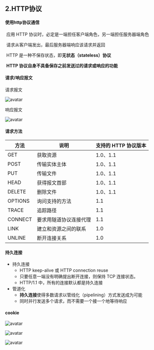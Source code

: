 ## 2.HTTP协议

#### 使用http协议通信

​	应用 HTTP 协议时，必定是一端担任客户端角色，另一端担任服务器端角色

​	请求从客户端发出，最后服务器端响应该请求并返回

​	HTTP 是一种不保存状态，即**无状态（stateless）协议**

​	**HTTP 协议自身不具备保存之前发送过的请求或响应的功能**

#### 请求/响应报文

请求报文

![avatar](/img/4.jpeg)

响应报文

![avatar](/img/5.jpeg)

#### 请求方法

| **方法**  | **说明**      | **支持的 HTTP 协议版本** |
| ------- | ----------- | ----------------- |
| GET     | 获取资源        | 1.0、1.1           |
| POST    | 传输实体主体      | 1.0、1.1           |
| PUT     | 传输文件        | 1.0、1.1           |
| HEAD    | 获得报文首部      | 1.0、1.1           |
| DELETE  | 删除文件        | 1.0、1.1           |
| OPTIONS | 询问支持的方法     | 1.1               |
| TRACE   | 追踪路径        | 1.1               |
| CONNECT | 要求用隧道协议连接代理 | 1.1               |
| LINK    | 建立和资源之间的联系  | 1.0               |
| UNLINE  | 断开连接关系      | 1.0               |

#### 持久连接

-   持久连接
    -   HTTP keep-alive 或 HTTP connection reuse
    -   只要任意一端没有明确提出断开连接，则保持 TCP 连接状态。
    -    HTTP/1.1 中，所有的连接默认都是持久连接
-   管道化
    -   **持久连接**使得多数请求以管线化（pipelining）方式发送成为可能
    -   同时并行发送多个请求，而不需要一个接一个地等待响应

#### cookie

![avatar](/img/6.jpeg)

![avatar](/img/7.jpeg)

![avatar](/img/8.png)